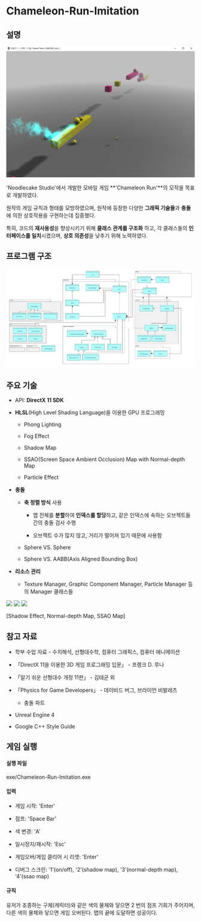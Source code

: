 # Chameleon-Run-Imitation



## 설명



![image01](./ScreenShot/image01.png)



'Noodlecake Studio'에서 개발한 모바일 게임 **'Chameleon Run'**의 모작을 목표로 개발하였다.

원작의 게임 규칙과 형태를 모방하였으며, 원작에 등장한 다양한 **그래픽 기술들**과 **충돌**에 의한 상호작용을 구현하는데 집중했다.

특히, 코드의 **재사용성**을 향상시키기 위해 **클래스 관계를 구조화** 하고, 각 클래스들의 **인터페이스를 일치**시켰으며, **상호 의존성**을 낮추기 위해 노력하였다.





## 프로그램 구조



![ClassDiagram.jpeg](./ScreenShot/ClassDiagram.jpeg)





## 주요 기술



* API: **DirectX 11 SDK**

* **HLSL**(High Level Shading Language)을 이용한 GPU 프로그래밍

	* Phong Lighting

	* Fog Effect

	* Shadow Map

	* SSAO(Screen Space Ambient Occlusion) Map with Normal-depth Map

	* Particle Effect

* **충돌**

	* **축 정렬 방식** 사용

		* 맵 전체를 **분할**하여 **인덱스를 할당**하고, 같은 인덱스에 속하는 오브젝트들 간의 충돌 검사 수행

		* 오브젝트 수가 많지 않고, 거리가 떨어져 있기 때문에 사용함

	* Sphere VS. Sphere

	* Sphere VS. AABB(Axis Aligned Bounding Box)

* **리소스 관리**

	* Texture Manager, Graphic Component Manager, Particle Manager 등의 Manager 클래스들



<image src="./ScreenShot/image04.png" width="20%"></image> <image src="./ScreenShot/image02.png" width="30%"></image> <image src="./ScreenShot/image03.png" width="35%"></image>

[Shadow Effect, Normal-depth Map, SSAO Map]



## 참고 자료



* 학부 수업 자료 - 수치해석, 선형대수학, 컴퓨터 그래픽스, 컴퓨터 애니메이션

* 「DirectX 11을 이용한 3D 게임 프로그래밍 입문」 - 프랭크 D. 루나

* 「알기 쉬운 선형대수 개정 11판」 - 김태균 외

* 「Physics for Game Developers」 - 데이비드 버그, 브라이언 비발레츠

	* 충돌 파트

* Unreal Engine 4

* Google C++ Style Guide





## 게임 실행

#### 실행 파일

exe/Chameleon-Run-Imitation.exe



#### 입력

* 게임 시작: 'Enter'

* 점프: 'Space Bar'

* 색 변경: 'A'

* 일시정지/재시작: 'Esc'

* 게임오버/게임 클리어 시 리셋: 'Enter'

* 디버그 스크린: '1'(on/off), '2'(shadow map), '3'(normal-depth map), '4'(ssao map)



#### 규칙



유저가 조종하는 구체(캐릭터)와 같은 색의 물체와 닿으면 2 번의 점프 기회가 주어지며, 다른 색의 물체와 닿으면 게임 오버된다. 맵의 끝에 도달하면 성공이다.

